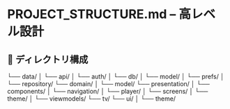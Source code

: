 # PROJECT_STRUCTURE.md – 高レベル設計

## 📁 ディレクトリ構成
└── data/
│   └── api/
│   └── auth/
│   └── db/
│   └── model/
│   └── prefs/
│   └── repository/
└── domain/
│   └── model/
└── presentation/
│   └── components/
│   └── navigation/
│   └── player/
│   └── screens/
│   └── theme/
│   └── viewmodels/
└── tv/
└── ui/
│   └── theme/

